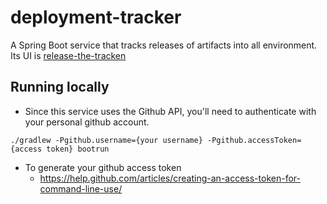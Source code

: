 # deployment-tracker
A Spring Boot service that tracks releases of artifacts into all environment. Its UI is [release-the-tracken](https://github.com/blackbaud/release-the-tracken)

## Running locally
- Since this service uses the Github API, you'll need to authenticate with your personal github account. 
```
./gradlew -Pgithub.username={your username} -Pgithub.accessToken={access token} bootrun
```
- To generate your github access token
    - https://help.github.com/articles/creating-an-access-token-for-command-line-use/
